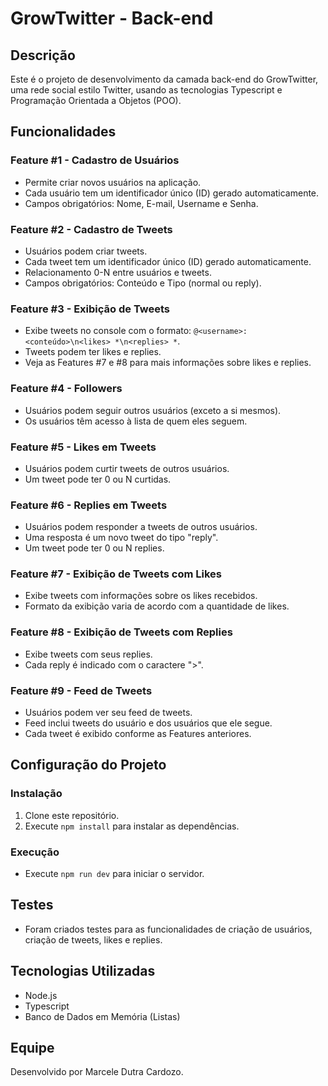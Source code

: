 # GrowTwitter - Back-end

## Descrição
Este é o projeto de desenvolvimento da camada back-end do GrowTwitter, uma rede social estilo Twitter, usando as tecnologias Typescript e Programação Orientada a Objetos (POO).

## Funcionalidades

### Feature #1 - Cadastro de Usuários
- Permite criar novos usuários na aplicação.
- Cada usuário tem um identificador único (ID) gerado automaticamente.
- Campos obrigatórios: Nome, E-mail, Username e Senha.

### Feature #2 - Cadastro de Tweets
- Usuários podem criar tweets.
- Cada tweet tem um identificador único (ID) gerado automaticamente.
- Relacionamento 0-N entre usuários e tweets.
- Campos obrigatórios: Conteúdo e Tipo (normal ou reply).

### Feature #3 - Exibição de Tweets
- Exibe tweets no console com o formato: `@<username>: <conteúdo>\n<likes> *\n<replies> *`.
- Tweets podem ter likes e replies.
- Veja as Features #7 e #8 para mais informações sobre likes e replies.

### Feature #4 - Followers
- Usuários podem seguir outros usuários (exceto a si mesmos).
- Os usuários têm acesso à lista de quem eles seguem.

### Feature #5 - Likes em Tweets
- Usuários podem curtir tweets de outros usuários.
- Um tweet pode ter 0 ou N curtidas.

### Feature #6 - Replies em Tweets
- Usuários podem responder a tweets de outros usuários.
- Uma resposta é um novo tweet do tipo "reply".
- Um tweet pode ter 0 ou N replies.

### Feature #7 - Exibição de Tweets com Likes
- Exibe tweets com informações sobre os likes recebidos.
- Formato da exibição varia de acordo com a quantidade de likes.

### Feature #8 - Exibição de Tweets com Replies
- Exibe tweets com seus replies.
- Cada reply é indicado com o caractere ">".

### Feature #9 - Feed de Tweets
- Usuários podem ver seu feed de tweets.
- Feed inclui tweets do usuário e dos usuários que ele segue.
- Cada tweet é exibido conforme as Features anteriores.

## Configuração do Projeto

### Instalação
1. Clone este repositório.
2. Execute `npm install` para instalar as dependências.

### Execução
- Execute `npm run dev` para iniciar o servidor.

## Testes
- Foram criados testes para as funcionalidades de criação de usuários, criação de tweets, likes e replies.

## Tecnologias Utilizadas
- Node.js
- Typescript
- Banco de Dados em Memória (Listas)

## Equipe
Desenvolvido por Marcele Dutra Cardozo.

